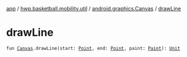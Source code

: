 [app](../../index.md) / [hwp.basketball.mobility.util](../index.md) / [android.graphics.Canvas](index.md) / [drawLine](.)

# drawLine

`fun `[`Canvas`](https://developer.android.com/reference/android/graphics/Canvas.html)`.drawLine(start: `[`Point`](../-point/index.md)`, end: `[`Point`](../-point/index.md)`, paint: `[`Paint`](https://developer.android.com/reference/android/graphics/Paint.html)`): `[`Unit`](https://kotlinlang.org/api/latest/jvm/stdlib/kotlin/-unit/index.html)